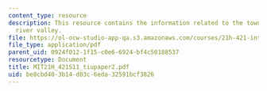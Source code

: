 ```yaml
---
content_type: resource
description: This resource contains the information related to the towns of the swift
  river valley.
file: https://ol-ocw-studio-app-qa.s3.amazonaws.com/courses/21h-421-introduction-to-environmental-history-spring-2011/be8cbd403b14d03c6eda32591bcf3826_MIT21H_421S11_tiupaper2.pdf
file_type: application/pdf
parent_uid: 0924f012-1f15-c0e6-6924-bf4c50188537
resourcetype: Document
title: MIT21H_421S11_tiupaper2.pdf
uid: be8cbd40-3b14-d03c-6eda-32591bcf3826
---
```

